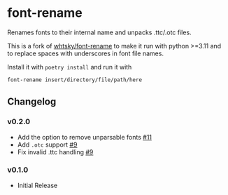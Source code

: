 # font-rename

Renames fonts to their internal name and unpacks .ttc/.otc files.

This is a fork of [whtsky/font-rename](https://github.com/whtsky/font-rename) to make it run with python >=3.11 and to replace spaces with underscores in font file names.

Install it with `poetry install` and run it with

```bash
font-rename insert/directory/file/path/here
```

## Changelog

### v0.2.0

- Add the option to remove unparsable fonts [#11](https://github.com/whtsky/font-rename/pull/11)
- Add `.otc` support [#9](https://github.com/whtsky/font-rename/pull/9)
- Fix invalid .ttc handling [#9](https://github.com/whtsky/font-rename/pull/9)

### v0.1.0

- Initial Release
